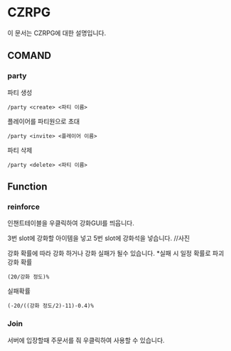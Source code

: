# CZRPG
이 문서는 CZRPG에 대한 설명입니다.

## COMAND
### party
파티 생성

	/party <create> <파티 이름>

플레이어를 파티원으로 초대

	/party <invite> <플레이어 이름>

파티 삭제

	/party <delete> <파티 이름>

## Function
### reinforce
인챈트테이블을 우클릭하여 강화GUI를 띄웁니다.

3번 slot에 강화할 아이템을 넣고 5번 slot에 강화석을 넣습니다.
//사진

강화 확률에 따라 강화 하거나 강화 실패가 될수 있습니다.
*실패 시 일정 확률로 파괴
강화 확률

	(20/강화 정도)%

실패확률

	(-20/((강화 정도/2)-11)-0.4)%


### Join
서버에 입장할때 주문서를 줘 우클릭하여 사용할 수 있습니다.
